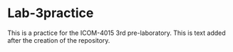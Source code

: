 # Lab-3practice
This is a practice for the ICOM-4015 3rd pre-laboratory.
This is text added after the creation of the repository.
